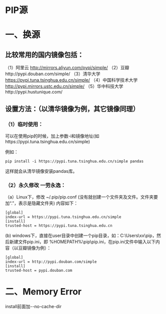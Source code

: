 # PIP源

# 一、换源

## 比较常用的国内镜像包括：

（1）阿里云 http://mirrors.aliyun.com/pypi/simple/
（2）豆瓣http://pypi.douban.com/simple/
（3）清华大学 https://pypi.tuna.tsinghua.edu.cn/simple/
（4）中国科学技术大学 http://pypi.mirrors.ustc.edu.cn/simple/
（5）华中科技大学http://pypi.hustunique.com/

## 设置方法：（以清华镜像为例，其它镜像同理）

### （1）临时使用：

可以在使用pip的时候，加上参数-i和镜像地址(如https://pypi.tuna.tsinghua.edu.cn/simple)

例如：

```
pip install -i https://pypi.tuna.tsinghua.edu.cn/simple pandas
```

这样就会从清华镜像安装pandas库。

### （2）永久修改 一劳永逸：

（a）Linux下，修改 ~/.pip/pip.conf (没有就创建一个文件夹及文件。文件夹要加“.”，表示是隐藏文件夹)
内容如下：

```
[global]
index-url = https://pypi.tuna.tsinghua.edu.cn/simple
[install]
trusted-host = https://pypi.tuna.tsinghua.edu.cn
```

(b) windows下，直接在user目录中创建一个pip目录，如：C:\Users\xx\pip，然后新建文件pip.ini，即 %HOMEPATH%\pip\pip.ini，在pip.ini文件中输入以下内容（以豆瓣镜像为例）：

```
[global]
index-url = http://pypi.douban.com/simple
[install]
trusted-host = pypi.douban.com
```

# 二、Memory Error

install前面加--no-cache-dir

